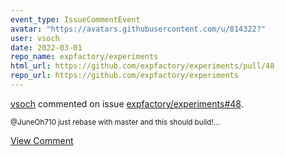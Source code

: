 ```yaml
---
event_type: IssueCommentEvent
avatar: "https://avatars.githubusercontent.com/u/814322?"
user: vsoch
date: 2022-03-01
repo_name: expfactory/experiments
html_url: https://github.com/expfactory/experiments/pull/48
repo_url: https://github.com/expfactory/experiments
---
```


<a href='https://github.com/vsoch' target='_blank'>vsoch</a> commented on issue <a href='https://github.com/expfactory/experiments/pull/48' target='_blank'>expfactory/experiments#48</a>.

<small>@JuneOh710 just rebase with master and this should build!...</small>

<a href='https://github.com/expfactory/experiments/pull/48' target='_blank'>View Comment</a>